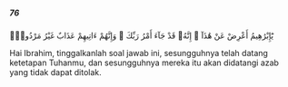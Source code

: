 ##### 76

<span class="ayah">يَٰٓإِبْرَٰهِيمُ أَعْرِضْ عَنْ هَٰذَآ ۖ إِنَّهُۥ قَدْ جَآءَ أَمْرُ رَبِّكَ ۖ وَإِنَّهُمْ ءَاتِيهِمْ عَذَابٌ غَيْرُ مَرْدُودٍۢ</span>

<span class="ayah_translation">Hai Ibrahim, tinggalkanlah soal jawab ini, sesungguhnya telah datang ketetapan Tuhanmu, dan sesungguhnya mereka itu akan didatangi azab yang tidak dapat ditolak.</span>
